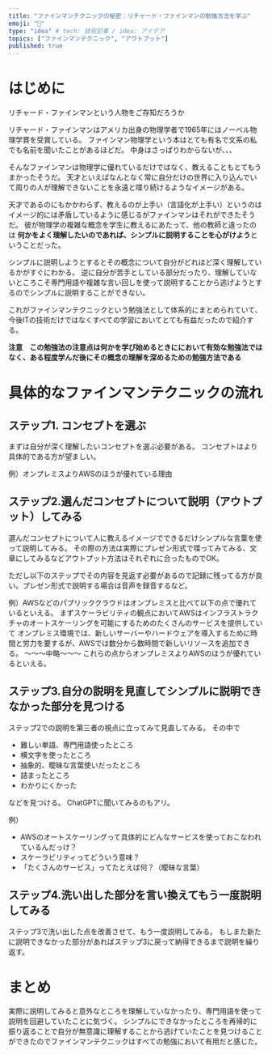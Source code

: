 ```yaml
---
title: "ファインマンテクニックの秘密：リチャード・ファインマンの勉強方法を学ぶ"
emoji: "🎃"
type: "idea" # tech: 技術記事 / idea: アイデア
topics: ["ファインマンテクニック", "アウトプット"]
published: true
---
```


# はじめに
リチャード・ファインマンという人物をご存知だろうか

リチャード・ファインマンはアメリカ出身の物理学者で1965年にはノーベル物理学賞を受賞している。
ファインマン物理学という本はとても有名で文系の私でも名前を聞いたことがあるほどだ。
中身はさっぱりわからないが、、、

そんなファインマンは物理学に優れているだけではなく、教えることもとてもうまかったそうだ。
天才といえばなんとなく常に自分だけの世界に入り込んでいて周りの人が理解できないことを永遠と喋り続けるようなイメージがある。

天才であるのにもかかわらず、教えるのが上手い（言語化が上手い）というのはイメージ的には矛盾しているように感じるがファインマンはそれができたそうだ。
彼が物理学の複雑な概念を学生に教えるにあたって、他の教師と違ったのは
**何かをよく理解したいのであれば、シンプルに説明することを心がけよう**ということだった。

シンプルに説明しようとするとその概念について自分がどれほど深く理解しているかがすぐにわかる。
逆に自分が苦手としている部分だったり、理解していないところこそ専門用語や複雑な言い回しを使って説明することから逃げようとするのでシンプルに説明することができない。

これがファインマンテクニックという勉強法として体系的にまとめられていて、
今後ITの技術だけではなくすべての学習においてとても有益だったので紹介する。

**注意　この勉強法の注意点は何かを学び始めるときににおいて有効な勉強法ではなく、ある程度学んだ後にその概念の理解を深めるための勉強方法である**

# 具体的なファインマンテクニックの流れ
## ステップ1. コンセプトを選ぶ

まずは自分が深く理解したいコンセプトを選ぶ必要がある。
コンセプトはより具体的である方が望ましい。


例）オンプレミスよりAWSのほうが優れている理由

## ステップ2.選んだコンセプトについて説明（アウトプット）してみる

選んだコンセプトについて人に教えるイメージでできるだけシンプルな言葉を使って説明してみる。
その際の方法は実際にプレゼン形式で喋ってみてみる、文章にしてみるなどアウトプット方法はそれぞれに合ったものでOK。

ただし以下のステップでその内容を見返す必要があるので記録に残ってる方が良い。プレゼン形式で説明する場合は音声を録音するなど。

例）AWSなどのパプリッククラウドはオンプレミスと比べて以下の点で優れているといえる。
まずスケーラビリティの観点においてAWSはインフラストラクチャのオートスケーリングを可能にするためのたくさんのサービスを提供していて
オンプレミス環境では、新しいサーバーやハードウェアを導入するために時間と労力を要するが、AWSでは数分から数時間で新しいリソースを追加できる。
〜〜〜中略〜〜〜
これらの点からオンプレミスよりAWSのほうが優れているといえる。



## ステップ3.自分の説明を見直してシンプルに説明できなかった部分を見つける

ステップ2での説明を第三者の視点に立ってみて見直してみる。
その中で

- 難しい単語、専門用語使ったところ
- 横文字を使ったところ
- 抽象的、曖昧な言葉使いだったところ
- 詰まったところ
- わかりにくかった

などを見つける。
ChatGPTに聞いてみるのもアリ。

例）
- AWSのオートスケーリングって具体的にどんなサービスを使っておこなわれているんだっけ？
- スケーラビリティってどういう意味？
- 「たくさんのサービス」ってたとえば何？（曖昧な言葉）


## ステップ4.洗い出した部分を言い換えてもう一度説明してみる

ステップ3で洗い出した点を改善させて、もう一度説明してみる。
もしまた新たに説明できなかった部分があればステップ3に戻って納得できるまで説明を繰り返す。


# まとめ
実際に説明してみると意外なところを理解していなかったり、専門用語を使って説明を回避していたことに気づく。
シンプルにできなかったところを再帰的に振り返ることで自分が無意識に理解することから逃げていたことを見つけることができたのでファインマンテクニックはすべての勉強において有用だと感じた。


